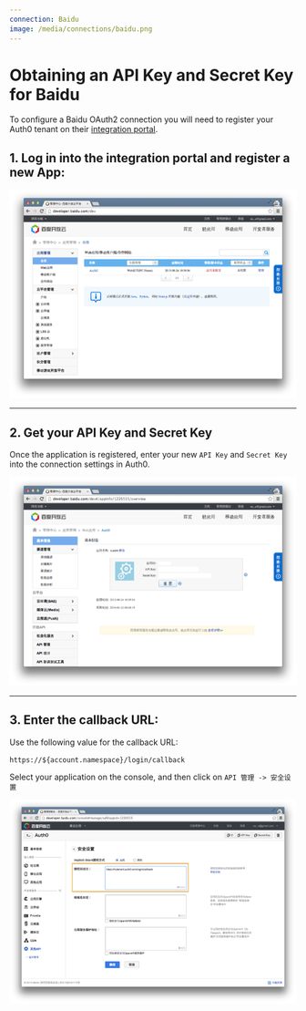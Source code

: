 ```yaml
---
connection: Baidu
image: /media/connections/baidu.png
---
```


# Obtaining an API Key and Secret Key for Baidu

To configure a Baidu OAuth2 connection you will need to register your Auth0 tenant on their [integration portal](https://developer.baidu.com/dev).

## 1. Log in into the integration portal and register a new App:

![](/media/articles/connections/social/baidu/baidu-register-1.png)

---

## 2. Get your API Key and Secret Key

Once the application is registered, enter your new `API Key` and `Secret Key` into the connection settings in Auth0.

![](/media/articles/connections/social/baidu/baidu-register-2.png)

---

## 3. Enter the callback URL:

Use the following value for the callback URL:

	https://${account.namespace}/login/callback

Select your application on the console, and then click on `API 管理 -> 安全设置`

![](/media/articles/connections/social/baidu/baidu-register-3.png)
